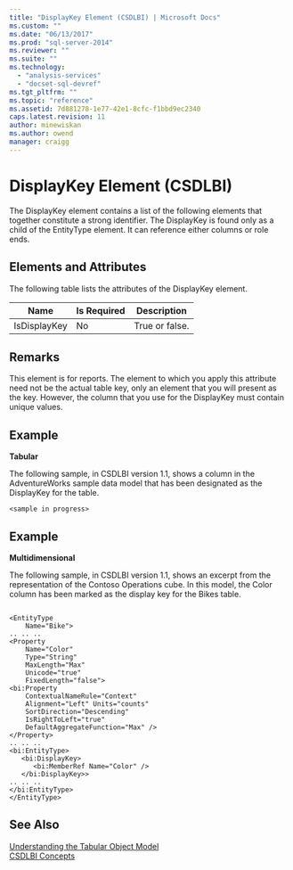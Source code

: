 ```yaml
---
title: "DisplayKey Element (CSDLBI) | Microsoft Docs"
ms.custom: ""
ms.date: "06/13/2017"
ms.prod: "sql-server-2014"
ms.reviewer: ""
ms.suite: ""
ms.technology: 
  - "analysis-services"
  - "docset-sql-devref"
ms.tgt_pltfrm: ""
ms.topic: "reference"
ms.assetid: 7d881278-1e77-42e1-8cfc-f1bbd9ec2340
caps.latest.revision: 11
author: minewiskan
ms.author: owend
manager: craigg
---
```

# DisplayKey Element (CSDLBI)
  The DisplayKey element contains a list of the following elements that together constitute a strong identifier. The DisplayKey is found only as a child of the EntityType element. It can reference either columns or role ends.  
  
## Elements and Attributes  
 The following table lists the attributes of the DisplayKey element.  
  
|Name|Is Required|Description|  
|----------|-----------------|-----------------|  
|IsDisplayKey|No|True or false.|  
  
## Remarks  
 This element is for reports. The element to which you apply this attribute need not be the actual table key, only an element that you will present as the key. However, the column that you use for the DisplayKey must contain unique values.  
  
## Example  
 **Tabular**  
  
 The following sample, in CSDLBI version 1.1, shows a column in the AdventureWorks sample data model that has been designated as the DisplayKey for the table.  
  
```  
<sample in progress>  
```  
  
## Example  
 **Multidimensional**  
  
 The following sample, in CSDLBI version 1.1, shows an excerpt from the representation of the Contoso Operations cube. In this model, the Color column has been marked as the display key for the Bikes table.  
  
```  
  
<EntityType   
    Name="Bike">  
.. .. ..  
<Property   
    Name="Color"   
    Type="String"   
    MaxLength="Max"   
    Unicode="true"   
    FixedLength="false">  
<bi:Property   
    ContextualNameRule="Context"   
    Alignment="Left" Units="counts"   
    SortDirection="Descending"   
    IsRightToLeft="true"   
    DefaultAggregateFunction="Max" />  
</Property>  
.. .. ..  
<bi:EntityType>  
   <bi:DisplayKey>  
      <bi:MemberRef Name="Color" />  
   </bi:DisplayKey>>  
.. .. ..  
</bi:EntityType>  
</EntityType>  
```  
  
## See Also  
 [Understanding the Tabular Object Model](../representation/understanding-tabular-object-model-at-levels-1050-through-1103.md)   
 [CSDLBI Concepts](../csdlbi-concepts.md)  
  
  
